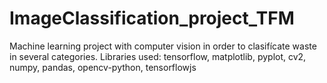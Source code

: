 # ImageClassification_project_TFM
Machine learning project with computer vision in order to clasifícate waste in several categories. Libraries used: tensorflow, matplotlib, pyplot, cv2, numpy, pandas, opencv-python, tensorflowjs
